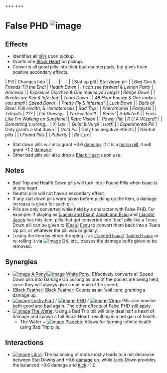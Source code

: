 +++
+++

 # False PHD ![image](/image/False_PHD.png) 

Effects
---------


* Identifies all [pills](/wiki/Pills "Pills") upon pickup.
* Grants one [Black Heart](/wiki/Health#Black_Hearts "Health") on pickup.
* Converts all good pills into their bad counterparts, but gives them positive secondary effects.




| Pill | Changes Into
 |
| --- | --- |
| Stat up pill
 | Stat down pill
 |
| *Bad Gas* & *Friends Till the End!* | *Health Down* |
| *I can see forever!* & *Lemon Party* | *Amnesia* |
| *Explosive Diarrhea* & *One makes you larger* | *Range Down* |
| *Bombs are Key* & *Infested!* | *Tears Down* |
| *48 Hour Energy* & *One makes you small* | *Speed Down* |
| *Pretty Fly* & *Infested?* | *Luck Down* |
| *Balls of Steel*, *Full Health*, & *Hematemesis* | *Bad Trip* |
| *Pheromones* | *Paralysis* |
| *Telepills* | *???* |
| *I'm Drowsy...* | *I'm Excited!!!* |
| *Percs!* | *Addicted!* |
| *Feels Like I'm Walking on Sunshine!* | *Retro Vision* |
| *Power Pill!* | *R U A Wizard?* |
| *Something's wrong...* | *X-Lax* |
| *Gulp!* & *Vurp!* | *Horf!* |
| *Experimental Pill* | Only grants a stat down
 |
| *Gold Pill* | Only has negative effects
 |
| Neutral pills
 |
| *I Found Pills* |
| *Puberty* |
| *Re-Lax* |


* Stat down pills will also grant +0.6 [damage](/wiki/Damage "Damage"). If it is a [horse pill](/wiki/Pills#Horse_Pills "Pills"), it will grant +1.2 [damage](/wiki/Damage "Damage").
* Other bad pills will also drop a [Black Heart](/wiki/Hearts#Black_Heart "Hearts") upon use.


Notes
-------


* Bad Trip and Health Down pills will turn into I Found Pills when Isaac is at one heart.
* Neutral pills will not have a secondary effect.
* If any stat down pills were taken before picking up the item, a damage increase is given for each pill.
* Pills are only converted while held by a character with False PHD. For example: If playing as  [(Jacob and Esau)](/wiki/Jacob_and_Esau "Jacob and Esau") [Jacob and Esau](/wiki/Jacob_and_Esau "Jacob and Esau") and  [(Jacob)](/wiki/Jacob "Jacob") [Jacob](/wiki/Jacob "Jacob") has this item, pills that got converted into 'bad' pills like a Tears Down pill can be given to  [(Esau)](/wiki/Esau "Esau") [Esau](/wiki/Esau "Esau") to convert them back into a Tears Up pill, or whatever the pill was originally.
* Losing the item by either dropping it as  [(Tainted Isaac)](/wiki/Tainted_Isaac "Tainted Isaac") [Tainted Isaac](/wiki/Tainted_Isaac "Tainted Isaac") or re-rolling it via [![image](/image/D4.png)](/wiki/D4 "D4") [D4](/wiki/D4 "D4"), etc., causes the damage buffs given to be removed.


Synergies
-----------


* [![image](/image/A_Pony.png)](/wiki/A_Pony "A Pony") [A Pony](/wiki/A_Pony "A Pony")/[![image](/image/White_Pony.png)](/wiki/White_Pony "White Pony") [White Pony](/wiki/White_Pony "White Pony"): Effectively converts all Speed Down pills into Damage Up as long as one of the ponies are being held, since they will always give a minimum of 1.5 speed.
* [(Black Feather)](/wiki/Black_Feather "Black Feather") [Black Feather](/wiki/Black_Feather "Black Feather"): Counts as an 'evil item, granting a damage up.
* [![image](/image/Lucky_Foot.png)](/wiki/Lucky_Foot "Lucky Foot") [Lucky Foot](/wiki/Lucky_Foot "Lucky Foot") / [![image](/image/PHD.png)](/wiki/PHD "PHD") [PHD](/wiki/PHD "PHD") / [![image](/image/Virgo.png)](/wiki/Virgo "Virgo") [Virgo](/wiki/Virgo "Virgo"): Pills can now be both good and bad again. The other effects of False PHD still apply.
* [![image](/image/The_Wafer.png)](/wiki/The_Wafer "The Wafer") [The Wafer](/wiki/The_Wafer "The Wafer"): Using a Bad Trip pill will only deal half a heart of damage and spawn a full Black Heart, resulting in a net gain of health.
	+ The Wafer + [![image](/image/Placebo.png)](/wiki/Placebo "Placebo") [Placebo](/wiki/Placebo "Placebo"): Allows for farming infinite health using Bad Trip pills.


Interactions
--------------


* [![image](/image/Libra.png)](/wiki/Libra "Libra") [Libra](/wiki/Libra "Libra"): The balancing of stats mostly leads to a net decrease between Stat Downs and +0.6 [damage](/wiki/Damage "Damage") up, while Luck Down provides the balanced +0.6 damage and [luck](/wiki/Luck "Luck") -1.0.


